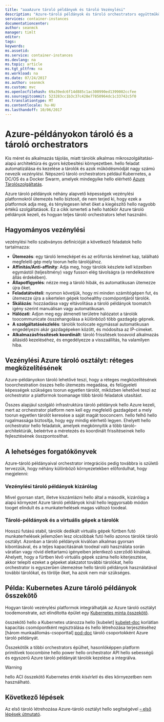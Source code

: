 ```yaml
---
title: "aaaAzure tároló példányok és tároló Vezénylési"
description: "Azure-tároló példányok és tároló orchestrators együttműködését ismertetése"
services: container-instances
documentationcenter: 
author: seanmck
manager: timlt
editor: 
tags: 
keywords: 
ms.assetid: 
ms.service: container-instances
ms.devlang: na
ms.topic: article
ms.tgt_pltfrm: na
ms.workload: na
ms.date: 07/24/2017
ms.author: seanmck
ms.custom: mvc
ms.openlocfilehash: 69a39edc6f14d885c1ac300990ed1399002ccfee
ms.sourcegitcommit: 523283cc1b3c37c428e77850964dc1c33742c5f0
ms.translationtype: MT
ms.contentlocale: hu-HU
ms.lasthandoff: 10/06/2017
---
```

# <a name="azure-container-instances-and-container-orchestrators"></a>Azure-példányokon tároló és a tároló orchestrators

Kis méret és alkalmazás tájolás, miatt tárolók alkalmas mikroszolgáltatási-alapú architektúra és gyors kézbesítési környezetben. hello feladat automatizálása és kezelése a tárolók és azok működésmódját nagy számú nevezik *vezénylési*. Népszerű tároló orchestrators például Kubernetes, a DC/OS és a Docker Swarm, amelyek mindegyike hello elérhető [Azure Tárolószolgáltatás](https://docs.microsoft.com/azure/container-service/).

Azure tároló példányok néhány alapvető képességek vezénylési platformokról ütemezés hello biztosít, de nem terjed ki, hogy ezek a platformok adja meg, és ténylegesen lehet őket a kiegészítő hello nagyobb értékű szolgáltatások. Ez a cikk ismerteti a hello hatókör Azure tároló példányok kezeli, és hogyan teljes tároló orchestrators lehet használni.

## <a name="traditional-orchestration"></a>Hagyományos vezénylési

vezénylési hello szabványos definícióját a következő feladatok hello tartalmazza:

- **Ütemezés**: egy tároló lemezképet és az erőforrás kérelmet kap, található megfelelő gép mely toorun hello tárolójához.
- **Affinitás/Anti-affinity**: Adja meg, hogy tárolók készlete kell közelben egymástól (teljesítmény) vagy fusson elég távolságra (a rendelkezésre állás érdekében).
- **Állapotfigyelés**: nézze meg a tároló hibák, és automatikusan ütemezze újra őket.
- **Feladatátvételi**: nyomon követjük, hogy mi minden számítógépen fut, és ütemezze újra a sikertelen gépek toohealthy csomópontjáról tárolók.
- **Skálázás**: hozzáadása vagy eltávolítása a tároló példányok toomatch igény szerint manuálisan vagy automatikusan.
- **Hálózati**: Adjon meg egy átmeneti területre hálózatot a tárolók toocommunicate összehangolása a különböző több gazdagép gépnek.
- **A szolgáltatásészlelés**: tárolók toolocate egymással automatikusan engedélyezni akár gazdagépeken között, és módosítsa az IP-címeket.
- **Alkalmazásfrissítések koordinált**: tároló frissítések tooavoid alkalmazás állásidő kezeléséhez, és engedélyezze a visszaállítás, ha valamilyen hiba.

## <a name="orchestration-with-azure-container-instances-a-layered-approach"></a>Vezénylési Azure tároló osztályt: réteges megközelítésének

Azure-példányokon tároló lehetővé teszi, hogy a réteges megközelítésének tooorchestration összes hello ütemezés megadása, és felügyeleti képességek szükséges toorun egyetlen tárolót, miközben lehetővé teszi az orchestrator a platformok toomanage több tároló feladatok utasítást.

Összes alapjául szolgáló infrastruktúra tároló példányok hello Azure kezeli, mert az orchestrator platform nem kell egy megfelelő gazdagépet a mely toorun egyetlen tárolót keresése a saját magát tooconcern. hello felhő hello rugalmassága biztosítja, hogy egy mindig elérhető legyen. Ehelyett hello orchestrator hello feladatok, amelyek megkönnyítik a több tároló-architektúrák, beleértve a méretezés és koordinált frissítéseinek hello fejlesztésének összpontosíthat.



## <a name="potential-scenarios"></a>A lehetséges forgatókönyvek

Azure-tároló példányaival orchestrator integrációs pedig továbbra is születő tervezzük, hogy néhány különböző környezetekben előfordulhat, hogy megjelenni:

### <a name="orchestration-of-container-instances-exclusively"></a>Vezénylési tároló példányok kizárólag

Mivel gyorsan start, illetve kiszámlázni hello által a második, kizárólag a alapú környezet Azure tároló példányok kínál hello leggyorsabb módon tooget elindult és a munkaterhelések magas változó toodeal.

### <a name="combination-of-container-instances-and-containers-in-virtual-machines"></a>Tároló-példányok és a virtuális gépek a tárolók

Hosszú futású stabil, tárolók dedikált virtuális gépek fürtben futó munkaterhelések jellemzően lesz olcsóbbak futó hello azonos tárolók tároló osztályt. Azonban a tároló példányok kiválóan alkalmas gyorsan kibontásával, és a teljes kapacitásának toodeal való használata során váratlan vagy rövid élettartamú igényeiben jelentkező szerződő kínálnak. Ahelyett, hogy a fürtben lévő virtuális gépek száma hello kiterjesztése, akkor telepíti ezeket a gépeket alakzatot további tárolókat, hello orchestrator is egyszerűen ütemezése hello tároló példányok használatával további tárolókat, és törölje őket, ha azok nem már szükséges.

## <a name="sample-implementation-azure-container-instances-connector-for-kubernetes"></a>Példa: Kubernetes Azure tároló példányok összekötő

Hogyan tároló vezénylési platformok integrálhatják az Azure tároló osztályt toodemonstrate, azt elindította épület egy [Kubernetes minta összekötő][aci-connector-k8s]. 

összekötő hello a Kubernetes utánozza hello [kubelet] [ kubelet-doc] korlátlan kapacitás csomópontként regisztrálása és hello létrehozása terjesztéséhez [három munkaállomás-csoporttal] [ pod-doc] tároló csoportokként Azure tároló példányát. 

<!-- ![ACI Connector for Kubernetes][aci-connector-k8s-gif] -->

Összekötők a többi orchestrators épülhet, hasonlóképpen platform primitívek toocombine hello power hello orchestrator API hello sebességű és egyszerű Azure tároló példányát tárolók kezelése a integrálva.

> [!WARNING]
> hello ACI összekötő Kubernetes érték *kísérleti* és éles környezetben nem használható.

## <a name="next-steps"></a>Következő lépések

Az első tároló létrehozása Azure-tároló osztályt hello segítségével [– első lépések útmutató](container-instances-quickstart.md).

<!-- IMAGES -->
[aci-connector-k8s-gif]: ./media/container-instances-orchestrator-relationship/aci-connector-k8s.gif

<!-- LINKS -->
[aci-connector-k8s]: https://github.com/azure/aci-connector-k8s
[kubelet-doc]: https://kubernetes.io/docs/admin/kubelet/
[pod-doc]: https://kubernetes.io/docs/concepts/workloads/pods/pod/